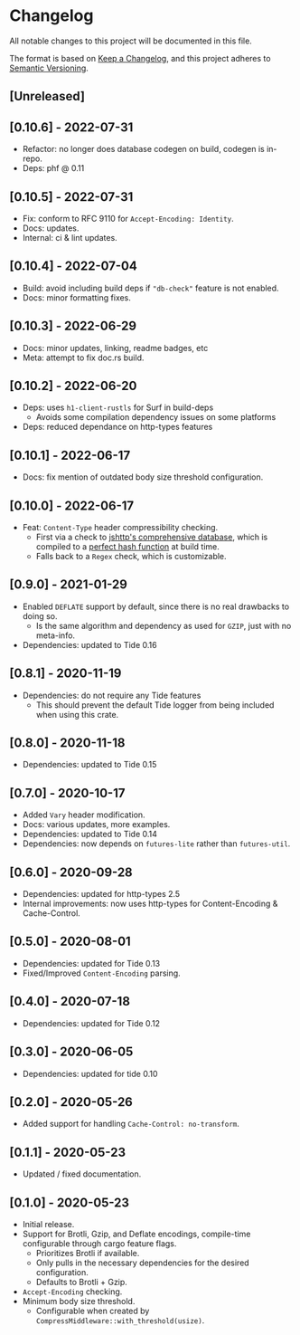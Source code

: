 # Changelog

All notable changes to this project will be documented in this file.

The format is based on [Keep a Changelog](https://keepachangelog.com/en/1.0.0/),
and this project adheres to [Semantic Versioning](https://semver.org/spec/v2.0.0.html).

## [Unreleased]

## [0.10.6] - 2022-07-31

- Refactor: no longer does database codegen on build, codegen is in-repo.
- Deps: phf @ 0.11

## [0.10.5] - 2022-07-31

- Fix: conform to RFC 9110 for `Accept-Encoding: Identity`.
- Docs: updates.
- Internal: ci & lint updates.

## [0.10.4] - 2022-07-04

- Build: avoid including build deps if `"db-check"` feature is not enabled.
- Docs: minor formatting fixes.

## [0.10.3] - 2022-06-29

- Docs: minor updates, linking, readme badges, etc
- Meta: attempt to fix doc.rs build.

## [0.10.2] - 2022-06-20

- Deps: uses `h1-client-rustls` for Surf in build-deps
    - Avoids some compilation dependency issues on some platforms
- Deps: reduced dependance on http-types features

## [0.10.1] - 2022-06-17

- Docs: fix mention of outdated body size threshold configuration.

## [0.10.0] - 2022-06-17

- Feat: `Content-Type` header compressibility checking.
    - First via a check to [jshttp's comprehensive database](https://github.com/jshttp/mime-db/blob/master/db.json), which is compiled to a [perfect hash function](https://github.com/rust-phf/rust-phf) at build time.
    - Falls back to a `Regex` check, which is customizable.

## [0.9.0] - 2021-01-29

- Enabled `DEFLATE` support by default, since there is no real drawbacks to doing so.
    - Is the same algorithm and dependency as used for `GZIP`, just with no meta-info.
- Dependencies: updated to Tide 0.16

## [0.8.1] - 2020-11-19

- Dependencies: do not require any Tide features
    - This should prevent the default Tide logger from being included when using this crate.

## [0.8.0] - 2020-11-18

- Dependencies: updated to Tide 0.15

## [0.7.0] - 2020-10-17

- Added `Vary` header modification.
- Docs: various updates, more examples.
- Dependencies: updated to Tide 0.14
- Dependencies: now depends on `futures-lite` rather than `futures-util`.

## [0.6.0] - 2020-09-28

- Dependencies: updated for http-types 2.5
- Internal improvements: now uses http-types for Content-Encoding & Cache-Control.

## [0.5.0] - 2020-08-01

- Dependencies: updated for Tide 0.13
- Fixed/Improved `Content-Encoding` parsing.

## [0.4.0] - 2020-07-18

- Dependencies: updated for Tide 0.12

## [0.3.0] - 2020-06-05

- Dependencies: updated for tide 0.10

## [0.2.0] - 2020-05-26

- Added support for handling `Cache-Control: no-transform`.

## [0.1.1] - 2020-05-23

- Updated / fixed documentation.

## [0.1.0] - 2020-05-23

- Initial release.
- Support for Brotli, Gzip, and Deflate encodings, compile-time configurable through cargo feature flags.
  - Prioritizes Brotli if available.
  - Only pulls in the necessary dependencies for the desired configuration.
  - Defaults to Brotli + Gzip.
- `Accept-Encoding` checking.
- Minimum body size threshold.
  - Configurable when created by `CompressMiddleware::with_threshold(usize)`.
